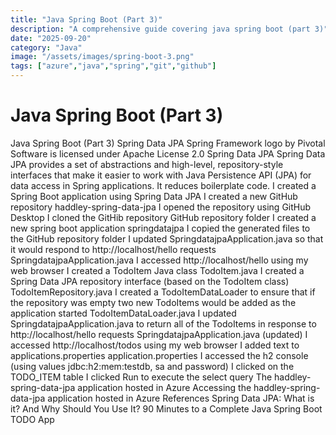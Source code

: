 ```yaml
---
title: "Java Spring Boot (Part 3)"
description: "A comprehensive guide covering java spring boot (part 3)"
date: "2025-09-20"
category: "Java"
image: "/assets/images/spring-boot-3.png"
tags: ["azure","java","spring","git","github"]
---
```


# Java Spring Boot (Part 3)

Java Spring Boot (Part 3) Spring Data JPA Spring Framework logo by Pivotal Software is licensed under Apache License 2.0 Spring Data JPA Spring Data JPA provides a set of abstractions and high-level, repository-style interfaces that make it easier to work with Java Persistence API (JPA) for data access in Spring applications. It reduces boilerplate code. I created a Spring Boot application using Spring Data JPA I created a new GitHub repository haddley-spring-data-jpa I opened the repository using GitHub Desktop I cloned the GitHib repository GitHub repository folder I created a new spring boot application springdatajpa I copied the generated files to the GitHub repository folder I updated SpringdatajpaApplication.java so that it would respond to http://localhost/hello requests SpringdatajpaApplication.java I accessed http://localhost/hello using my web browser I created a TodoItem Java class TodoItem.java I created a Spring Data JPA repository interface (based on the TodoItem class) TodoItemRepository.java I created a TodoItemDataLoader to ensure that if the repository was empty two new TodoItems would be added as the application started TodoItemDataLoader.java I updated SpringdatajpaApplication.java to return all of the TodoItems in response to http://localhost/hello requests SpringdatajpaApplication.java (updated) I accessed http://localhost/todos using my web browser I added text to applications.properties application.properties I accessed the h2 console (using values jdbc:h2:mem:testdb, sa and password) I clicked on the TODO_ITEM table I clicked Run to execute the select query The haddley-spring-data-jpa application hosted in Azure Accessing the haddley-spring-data-jpa application hosted in Azure References Spring Data JPA: What is it? And Why Should You Use It? 90 Minutes to a Complete Java Spring Boot TODO App
